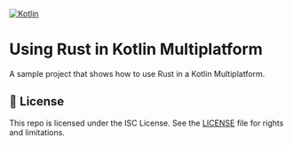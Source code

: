 [![Kotlin](https://img.shields.io/badge/Kotlin-2.0-blue.svg?style=flat&logo=kotlin)](https://kotlinlang.org)

# Using Rust in Kotlin Multiplatform

A sample project that shows how to use Rust in a Kotlin Multiplatform.

## 📄 License

This repo is licensed under the ISC License. See the [LICENSE](LICENSE) file for rights and limitations.
